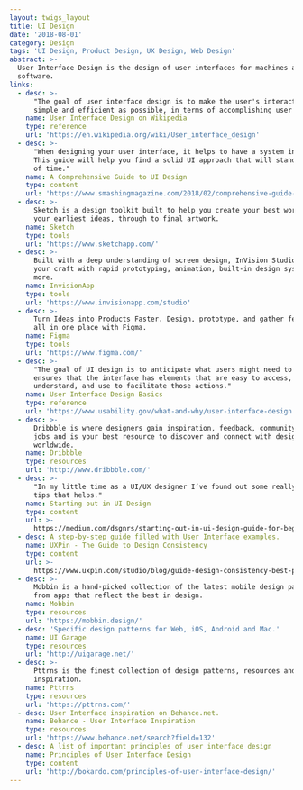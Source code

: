 ```yaml
---
layout: twigs_layout
title: UI Design
date: '2018-08-01'
category: Design
tags: 'UI Design, Product Design, UX Design, Web Design'
abstract: >-
  User Interface Design is the design of user interfaces for machines and
  software.
links:
  - desc: >-
      "The goal of user interface design is to make the user's interaction as
      simple and efficient as possible, in terms of accomplishing user goals."
    name: User Interface Design on Wikipedia
    type: reference
    url: 'https://en.wikipedia.org/wiki/User_interface_design'
  - desc: >-
      "When designing your user interface, it helps to have a system in place.
      This guide will help you find a solid UI approach that will stand the test
      of time."
    name: A Comprehensive Guide to UI Design
    type: content
    url: 'https://www.smashingmagazine.com/2018/02/comprehensive-guide-ui-design/'
  - desc: >-
      Sketch is a design toolkit built to help you create your best work — from
      your earliest ideas, through to final artwork.
    name: Sketch
    type: tools
    url: 'https://www.sketchapp.com/'
  - desc: >-
      Built with a deep understanding of screen design, InVision Studio elevates
      your craft with rapid prototyping, animation, built-in design systems, and
      more.
    name: InvisionApp
    type: tools
    url: 'https://www.invisionapp.com/studio'
  - desc: >-
      Turn Ideas into Products Faster. Design, prototype, and gather feedback
      all in one place with Figma.
    name: Figma
    type: tools
    url: 'https://www.figma.com/'
  - desc: >-
      "The goal of UI design is to anticipate what users might need to do and
      ensures that the interface has elements that are easy to access,
      understand, and use to facilitate those actions."
    name: User Interface Design Basics
    type: reference
    url: 'https://www.usability.gov/what-and-why/user-interface-design.html'
  - desc: >-
      Dribbble is where designers gain inspiration, feedback, community, and
      jobs and is your best resource to discover and connect with designers
      worldwide.
    name: Dribbble
    type: resources
    url: 'http://www.dribbble.com/'
  - desc: >-
      "In my little time as a UI/UX designer I’ve found out some really amazing
      tips that helps."
    name: Starting out in UI Design
    type: content
    url: >-
      https://medium.com/dsgnrs/starting-out-in-ui-design-guide-for-beginners-5caf02eb741d
  - desc: A step-by-step guide filled with User Interface examples.
    name: UXPin - The Guide to Design Consistency
    type: content
    url: >-
      https://www.uxpin.com/studio/blog/guide-design-consistency-best-practices-ui-ux-designers/
  - desc: >-
      Mobbin is a hand-picked collection of the latest mobile design patterns
      from apps that reflect the best in design.
    name: Mobbin
    type: resources
    url: 'https://mobbin.design/'
  - desc: 'Specific design patterns for Web, iOS, Android and Mac.'
    name: UI Garage
    type: resources
    url: 'http://uigarage.net/'
  - desc: >-
      Pttrns is the finest collection of design patterns, resources and
      inspiration.
    name: Pttrns
    type: resources
    url: 'https://pttrns.com/'
  - desc: User Interface inspiration on Behance.net.
    name: Behance - User Interface Inspiration
    type: resources
    url: 'https://www.behance.net/search?field=132'
  - desc: A list of important principles of user interface design
    name: Principles of User Interface Design
    type: content
    url: 'http://bokardo.com/principles-of-user-interface-design/'
---
```

